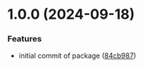 # 1.0.0 (2024-09-18)


### Features

* initial commit of package ([84cb987](https://github.com/pooulad/treeway/commit/84cb987c3e44f17355ff39fd924e0665537f65ad))
